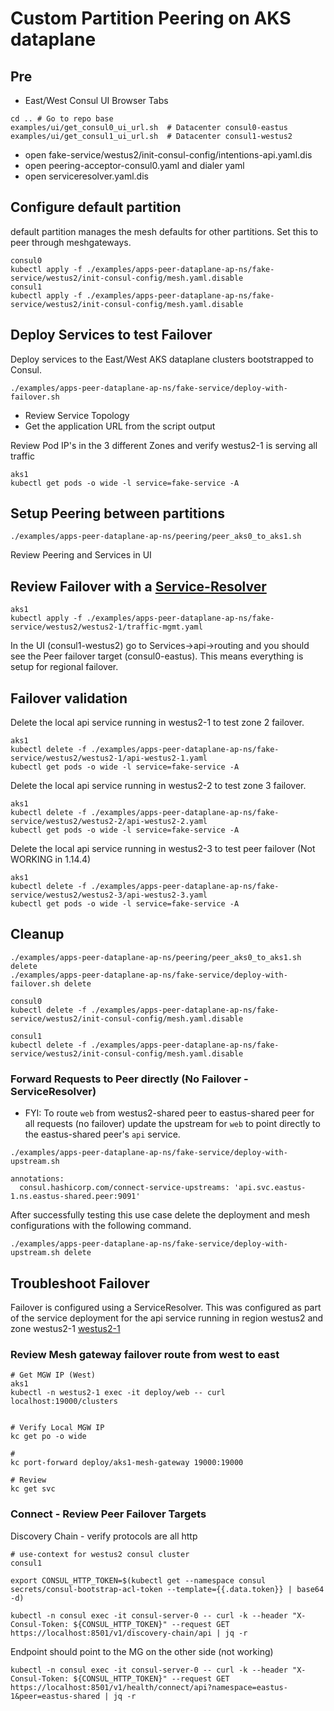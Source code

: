 # Custom Partition Peering on AKS dataplane

## Pre
* East/West Consul UI Browser Tabs
```
cd .. # Go to repo base
examples/ui/get_consul0_ui_url.sh  # Datacenter consul0-eastus
examples/ui/get_consul1_ui_url.sh  # Datacenter consul1-westus2
```
* open fake-service/westus2/init-consul-config/intentions-api.yaml.dis
* open peering-acceptor-consul0.yaml and dialer yaml
* open serviceresolver.yaml.dis

## Configure default partition
default partition manages the mesh defaults for other partitions.  Set this to peer through meshgateways.
```
consul0
kubectl apply -f ./examples/apps-peer-dataplane-ap-ns/fake-service/westus2/init-consul-config/mesh.yaml.disable
consul1
kubectl apply -f ./examples/apps-peer-dataplane-ap-ns/fake-service/westus2/init-consul-config/mesh.yaml.disable
```

## Deploy Services to test Failover
Deploy services to the East/West AKS dataplane clusters bootstrapped to Consul.
```
./examples/apps-peer-dataplane-ap-ns/fake-service/deploy-with-failover.sh
```
* Review Service Topology
* Get the application URL from the script output

Review Pod IP's in the 3 different Zones and verify westus2-1 is serving all traffic
```
aks1
kubectl get pods -o wide -l service=fake-service -A
```

## Setup Peering between partitions
```
./examples/apps-peer-dataplane-ap-ns/peering/peer_aks0_to_aks1.sh
```
Review Peering and Services in UI

## Review Failover with a [Service-Resolver](https://developer.hashicorp.com/consul/docs/connect/config-entries/service-resolver#filter-on-service-version)
```
aks1
kubectl apply -f ./examples/apps-peer-dataplane-ap-ns/fake-service/westus2/westus2-1/traffic-mgmt.yaml
```

In the UI (consul1-westus2) go to Services->api->routing and you should see the Peer failover target (consul0-eastus).  This means everything is setup for regional failover.  

## Failover validation
Delete the local api service running in westus2-1 to test zone 2 failover.
```
aks1
kubectl delete -f ./examples/apps-peer-dataplane-ap-ns/fake-service/westus2/westus2-1/api-westus2-1.yaml
kubectl get pods -o wide -l service=fake-service -A
```

Delete the local api service running in westus2-2 to test zone 3 failover.
```
aks1
kubectl delete -f ./examples/apps-peer-dataplane-ap-ns/fake-service/westus2/westus2-2/api-westus2-2.yaml
kubectl get pods -o wide -l service=fake-service -A
```

Delete the local api service running in westus2-3 to test peer failover (Not WORKING in 1.14.4)
```
aks1
kubectl delete -f ./examples/apps-peer-dataplane-ap-ns/fake-service/westus2/westus2-3/api-westus2-3.yaml
kubectl get pods -o wide -l service=fake-service -A
```

## Cleanup

```
./examples/apps-peer-dataplane-ap-ns/peering/peer_aks0_to_aks1.sh delete
./examples/apps-peer-dataplane-ap-ns/fake-service/deploy-with-failover.sh delete

consul0
kubectl delete -f ./examples/apps-peer-dataplane-ap-ns/fake-service/westus2/init-consul-config/mesh.yaml.disable

consul1
kubectl delete -f ./examples/apps-peer-dataplane-ap-ns/fake-service/westus2/init-consul-config/mesh.yaml.disable
```

### Forward Requests to Peer directly (No Failover - ServiceResolver)
* FYI: To route `web` from westus2-shared peer to eastus-shared peer for all requests (no failover) update the upstream for `web` to point directly to the eastus-shared peer's `api` service.
```
./examples/apps-peer-dataplane-ap-ns/fake-service/deploy-with-upstream.sh

annotations:
  consul.hashicorp.com/connect-service-upstreams: 'api.svc.eastus-1.ns.eastus-shared.peer:9091'
```

After successfully testing this use case delete the deployment and mesh configurations with the following command.
```
./examples/apps-peer-dataplane-ap-ns/fake-service/deploy-with-upstream.sh delete
```

## Troubleshoot Failover
Failover is configured using a ServiceResolver.  This was configured as part of the service deployment for the api service running in region westus2 and zone westus2-1 [westus2-1](./examples/apps-dataplane-partition-ns/fake-service/westus2/westus2-1/traffic-mgmt.yaml)

### Review Mesh gateway failover route from west to east
```
# Get MGW IP (West)
aks1
kubectl -n westus2-1 exec -it deploy/web -- curl localhost:19000/clusters


# Verify Local MGW IP
kc get po -o wide

#
kc port-forward deploy/aks1-mesh-gateway 19000:19000

# Review 
kc get svc
```

### Connect - Review Peer Failover Targets
Discovery Chain - verify protocols are all http
```
# use-context for westus2 consul cluster
consul1

export CONSUL_HTTP_TOKEN=$(kubectl get --namespace consul secrets/consul-bootstrap-acl-token --template={{.data.token}} | base64 -d)

kubectl -n consul exec -it consul-server-0 -- curl -k --header "X-Consul-Token: ${CONSUL_HTTP_TOKEN}" --request GET https://localhost:8501/v1/discovery-chain/api | jq -r
```
Endpoint should point to the MG on the other side (not working)
```
kubectl -n consul exec -it consul-server-0 -- curl -k --header "X-Consul-Token: ${CONSUL_HTTP_TOKEN}" --request GET https://localhost:8501/v1/health/connect/api?namespace=eastus-1&peer=eastus-shared | jq -r